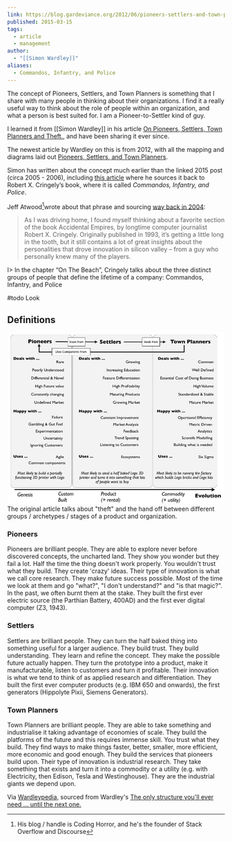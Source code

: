 ```yaml
---
link: https://blog.gardeviance.org/2012/06/pioneers-settlers-and-town-planners.html
published: 2015-03-15
tags:
  - article
  - management
author:
  - "[[Simon Wardley]]"
aliases:
  - Commandos, Infantry, and Police
---
```

The concept of Pioneers, Settlers, and Town Planners is something that I share with many people in thinking about their organizations. I find it a really useful way to think about the role of people within an organization, and what a person is best suited for. I am a Pioneer-to-Settler kind of guy.

I learned it from [[Simon Wardley]] in his article [On Pioneers, Settlers, Town Planners and Theft.](), and have been sharing it ever since.

The newest article by Wardley on this is from 2012, with all the mapping and diagrams laid out [Pioneers, Settlers, and Town Planners](https://blog.gardeviance.org/2012/06/pioneers-settlers-and-town-planners.html).

Simon has written about the concept much earlier than the linked 2015 post (circa 2005 - 2006), including [this article](https://blog.gardeviance.org/2014/11/bimodal-it-is-long-hand-for-snafu.html) where he sources it back to Robert X. Cringely’s book, where it is called _Commandos, Infantry, and Police_.

Jeff Atwood[^codinghorror]wrote about that phrase and sourcing [way back in 2004](https://blog.codinghorror.com/commandos-infantry-and-police/):

> As I was driving home, I found myself thinking about a favorite section of the book Accidental Empires, by longtime computer journalist Robert X. Cringely. Originally published in 1993, it’s getting a little long in the tooth, but it still contains a lot of great insights about the personalities that drove innovation in silicon valley – from a guy who personally knew many of the players.
>
I> In the chapter “On The Beach”, Cringely talks about the three distinct groups of people that define the lifetime of a company: Commandos, Infantry, and Police

[^codinghorror]: His blog / handle is Coding Horror, and he's the founder of Stack Overflow and Discourse

#todo Look

## Definitions

![](/assets/Wardley_Pioneers-Settlers-Town_Planners.jpg)
The original article talks about "theft" and the hand off between different groups / archetypes / stages of a product and organization.
### Pioneers

Pioneers are brilliant people. They are able to explore never before discovered concepts, the uncharted land. They show you wonder but they fail a lot. Half the time the thing doesn't work properly. You wouldn't trust what they build. They create 'crazy' ideas. Their type of innovation is what we call core research. They make future success possible. Most of the time we look at them and go "what?", "I don't understand?" and "is that magic?". In the past, we often burnt them at the stake. They built the first ever electric source (the Parthian Battery, 400AD) and the first ever digital computer (Z3, 1943).

### Settlers

Settlers are brilliant people. They can turn the half baked thing into something useful for a larger audience. They build trust. They build understanding. They learn and refine the concept. They make the possible future actually happen. They turn the prototype into a product, make it manufacturable, listen to customers and turn it profitable. Their innovation is what we tend to think of as applied research and differentiation. They built the first ever computer products (e.g. IBM 650 and onwards), the first generators (Hippolyte Pixii, Siemens Generators).

### Town Planners

Town Planners are brilliant people. They are able to take something and industrialise it taking advantage of economies of scale. They build the platforms of the future and this requires immense skill. You trust what they build. They find ways to make things faster, better, smaller, more efficient, more economic and good enough. They build the services that pioneers build upon. Their type of innovation is industrial research. They take something that exists and turn it into a commodity or a utility (e.g. with Electricity, then Edison, Tesla and Westinghouse). They are the industrial giants we depend upon.

Via [Wardleypedia](https://www.wardleypedia.org/mediawiki/index.php/Pioneers_settlers_town_planners), sourced from Wardley's [The only structure you'll ever need ... until the next one.](https://blog.gardeviance.org/2015/04/the-only-structure-youll-ever-need.html)